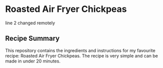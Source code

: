 # Roasted Air Fryer Chickpeas
line 2 changed remotely
## Recipe Summary
This repository contains the ingredients and instructions for my favourite recipe: Roasted Air Fryer Chickpeas. The recipe is very simple and can be made in under 20 minutes. 

